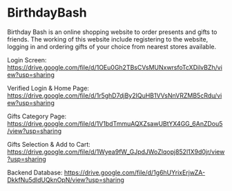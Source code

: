 # BirthdayBash
Birthday Bash is an online shopping website to order presents and gifts to friends. The working of this website include registering to the website, logging in and ordering gifts of your choice from nearest stores available.

Login Screen: https://drive.google.com/file/d/1OEu0Gh2TBsCVsMUNxwrsfoTcXDilvBZh/view?usp=sharing 

Verified Login & Home Page: 
https://drive.google.com/file/d/1r5ghD7djBy2IQuHB1VVsNnVRZMB5cRdu/view?usp=sharing

Gifts Category Page: 
https://drive.google.com/file/d/1V1bdTmmuAQXZsawUBtYX4GG_6AnZDou5/view?usp=sharing
 
Gifts Selection & Add to Cart:
https://drive.google.com/file/d/1Wyea9fW_GJpdJWoZlqopj852l1X9d0jr/view?usp=sharing

Backend Database: 
https://drive.google.com/file/d/1g6hUYrixErjwZA-DkkfNu5dldUQknOpN/view?usp=sharing
